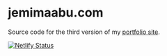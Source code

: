 # jemimaabu.com

Source code for the third version of my [portfolio site](https://www.jemimaabu.com).

[![Netlify Status](https://api.netlify.com/api/v1/badges/7805a2dc-c2b7-4d96-85e5-ea8956db88e0/deploy-status)](https://app.netlify.com/sites/jemimaabu/deploys)
